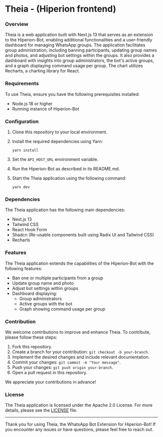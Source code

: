 # Theia - (Hiperion frontend)

### Overview

Theia is a web application built with Next.js 13 that serves as an extension to the Hiperion-Bot, enabling additional functionalities and a user-friendly dashboard for managing WhatsApp groups. The application facilitates group administration, including banning participants, updating group names and photos, and adjusting bot settings within the groups. It also provides a dashboard with insights into group administrators, the bot's active groups, and a graph displaying command usage per group. The chart utilizes Recharts, a charting library for React.

### Requirements

To use Theia, ensure you have the following prerequisites installed:

- Node.js 18 or higher
- Running instance of Hiperion-Bot
### Configuration

1. Clone this repository to your local environment.
2. Install the required dependencies using Yarn:

   ```shell
   yarn install
   ```

3. Set the `API_HOST_URL` environment variable.

4. Run the Hiperion-Bot as described in its README.md.

5. Start the Theia application using the following command:

   ```shell
   yarn dev
   ```

### Dependencies

The Theia application has the following main dependencies:

- Next.js 13
- Tailwind CSS
- React Hook Form
- Shadcn (Re-usable components built using Radix UI and Tailwind CSS)
- Recharts

### Features

The Theia application extends the capabilities of the Hiperion-Bot with the following features:

- Ban one or multiple participants from a group
- Update group name and photo
- Adjust bot settings within groups
- Dashboard displaying:
  - Group administrators
  - Active groups with the bot
  - Graph showing command usage per group

### Contribution

We welcome contributions to improve and enhance Theia. To contribute, please follow these steps:

1. Fork this repository.
2. Create a branch for your contribution: `git checkout -b your-branch`.
3. Implement the desired changes and include relevant documentation.
4. Commit your changes: `git commit -m "Your message"`.
5. Push your changes: `git push origin your-branch`.
6. Open a pull request in this repository.

We appreciate your contributions in advance!

### License

The Theia application is licensed under the Apache 2.0 License. For more details, please see the [LICENSE](./LICENSE) file.

---

Thank you for using Theia, the WhatsApp Bot Extension for Hiperion-Bot! If you encounter any issues or have questions, please feel free to reach out.
